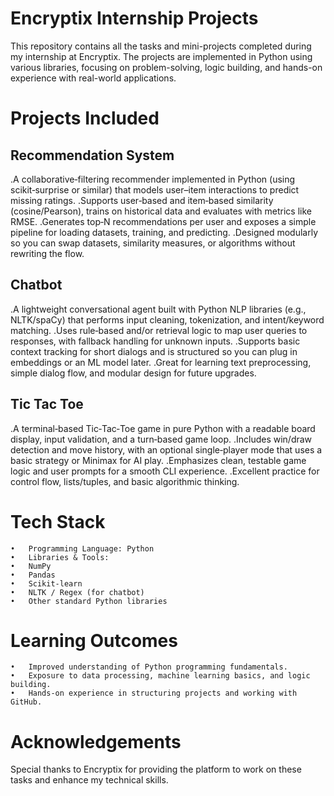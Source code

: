 # Encryptix Internship Projects

This repository contains all the tasks and mini-projects completed during my internship at Encryptix.
The projects are implemented in Python using various libraries, focusing on problem-solving, logic building, and hands-on experience with real-world applications.



# Projects Included
## Recommendation System
.A collaborative‑filtering recommender implemented in Python (using scikit‑surprise or similar) that models user–item interactions to predict missing ratings.
.Supports user‑based and item‑based similarity (cosine/Pearson), trains on historical data and evaluates with metrics like RMSE.
.Generates top‑N recommendations per user and exposes a simple pipeline for loading datasets, training, and predicting.
.Designed modularly so you can swap datasets, similarity measures, or algorithms without rewriting the flow.

## Chatbot
.A lightweight conversational agent built with Python NLP libraries (e.g., NLTK/spaCy) that performs input cleaning, tokenization, and intent/keyword matching.
.Uses rule‑based and/or retrieval logic to map user queries to responses, with fallback handling for unknown inputs.
.Supports basic context tracking for short dialogs and is structured so you can plug in embeddings or an ML model later.
.Great for learning text preprocessing, simple dialog flow, and modular design for future upgrades.

## Tic Tac Toe
.A terminal‑based Tic‑Tac‑Toe game in pure Python with a readable board display, input validation, and a turn‑based game loop.
.Includes win/draw detection and move history, with an optional single‑player mode that uses a basic strategy or Minimax for AI play.
.Emphasizes clean, testable game logic and user prompts for a smooth CLI experience.
.Excellent practice for control flow, lists/tuples, and basic algorithmic thinking.


# Tech Stack
	•	Programming Language: Python
	•	Libraries & Tools:
	•	NumPy
	•	Pandas
	•	Scikit-learn
	•	NLTK / Regex (for chatbot)
	•	Other standard Python libraries

 # Learning Outcomes
	•	Improved understanding of Python programming fundamentals.
	•	Exposure to data processing, machine learning basics, and logic building.
	•	Hands-on experience in structuring projects and working with GitHub.


# Acknowledgements
Special thanks to Encryptix for providing the platform to work on these tasks and enhance my technical skills.

 
